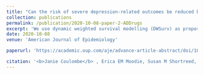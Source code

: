 ```yaml
---
title: "Can the risk of severe depression-related outcomes be reduced by tailoring the antidepressant therapy to patient characteristics?"
collection: publications
permalink: /publication/2020-10-08-paper-2-ADDrugs
excerpt: 'We use dynamic weighted survival modelling (DWSurv) as proposed by Simoneau et al. (2020) to develop an optimal adaptive treatment strategy for choosing between two commonly used antidepressant drugs in patients with depression.'
date: 2020-10-08
venue: 'American Journal of Epidemiology'

paperurl: 'https://academic.oup.com/aje/advance-article-abstract/doi/10.1093/aje/kwaa260/6028714?redirectedFrom=fulltext'

citation: '<b>Janie Coulombe</b> , Erica EM Moodie, Susan M Shortreed, and Christel Renoux. (2020). &quot; Can the risk of severe depression-related outcomes be reduced by tailoring the antidepressant therapy to patient characteristics? .&quot; <i> American Journal of Epidemiology</i>. 190(7), pp. 1210-1219.'
---
```

